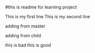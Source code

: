 #this is readme for learning project

This is my first line
This is my second line

adding from master

adding from child

this is bad
this is good